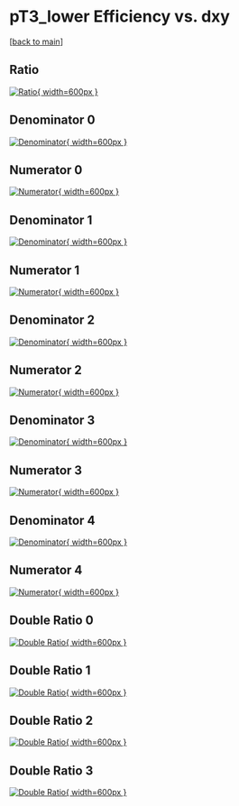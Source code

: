 # pT3_lower Efficiency vs. dxy

[[back to main](./)]



## Ratio

[![Ratio](../mtv/var/pT3_lower_base_11_1_eff_dxy.png){ width=600px }](../mtv/var/pT3_lower_base_11_1_eff_dxy.pdf)

## Denominator 0

[![Denominator](../mtv/den/pT3_lower_base_11_1_eff_dxy_den0.png){ width=600px }](../mtv/den/pT3_lower_base_11_1_eff_dxy_den0.pdf)

## Numerator 0

[![Numerator](../mtv/num/pT3_lower_base_11_1_eff_dxy_num0.png){ width=600px }](../mtv/num/pT3_lower_base_11_1_eff_dxy_num0.pdf)

## Denominator 1

[![Denominator](../mtv/den/pT3_lower_base_11_1_eff_dxy_den1.png){ width=600px }](../mtv/den/pT3_lower_base_11_1_eff_dxy_den1.pdf)

## Numerator 1

[![Numerator](../mtv/num/pT3_lower_base_11_1_eff_dxy_num1.png){ width=600px }](../mtv/num/pT3_lower_base_11_1_eff_dxy_num1.pdf)

## Denominator 2

[![Denominator](../mtv/den/pT3_lower_base_11_1_eff_dxy_den2.png){ width=600px }](../mtv/den/pT3_lower_base_11_1_eff_dxy_den2.pdf)

## Numerator 2

[![Numerator](../mtv/num/pT3_lower_base_11_1_eff_dxy_num2.png){ width=600px }](../mtv/num/pT3_lower_base_11_1_eff_dxy_num2.pdf)

## Denominator 3

[![Denominator](../mtv/den/pT3_lower_base_11_1_eff_dxy_den3.png){ width=600px }](../mtv/den/pT3_lower_base_11_1_eff_dxy_den3.pdf)

## Numerator 3

[![Numerator](../mtv/num/pT3_lower_base_11_1_eff_dxy_num3.png){ width=600px }](../mtv/num/pT3_lower_base_11_1_eff_dxy_num3.pdf)

## Denominator 4

[![Denominator](../mtv/den/pT3_lower_base_11_1_eff_dxy_den4.png){ width=600px }](../mtv/den/pT3_lower_base_11_1_eff_dxy_den4.pdf)

## Numerator 4

[![Numerator](../mtv/num/pT3_lower_base_11_1_eff_dxy_num4.png){ width=600px }](../mtv/num/pT3_lower_base_11_1_eff_dxy_num4.pdf)

## Double Ratio 0

[![Double Ratio](../mtv/ratio/pT3_lower_base_11_1_eff_dxy_ratio0.png){ width=600px }](../mtv/ratio/pT3_lower_base_11_1_eff_dxy_ratio0.pdf)

## Double Ratio 1

[![Double Ratio](../mtv/ratio/pT3_lower_base_11_1_eff_dxy_ratio1.png){ width=600px }](../mtv/ratio/pT3_lower_base_11_1_eff_dxy_ratio1.pdf)

## Double Ratio 2

[![Double Ratio](../mtv/ratio/pT3_lower_base_11_1_eff_dxy_ratio2.png){ width=600px }](../mtv/ratio/pT3_lower_base_11_1_eff_dxy_ratio2.pdf)

## Double Ratio 3

[![Double Ratio](../mtv/ratio/pT3_lower_base_11_1_eff_dxy_ratio3.png){ width=600px }](../mtv/ratio/pT3_lower_base_11_1_eff_dxy_ratio3.pdf)

